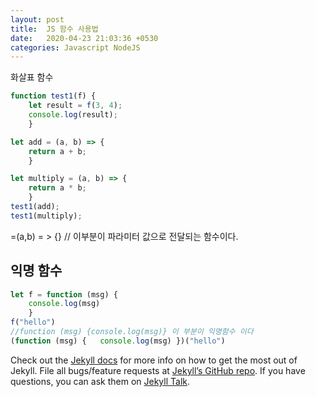```yaml
---
layout: post
title:  JS 함수 사용법
date:   2020-04-23 21:03:36 +0530
categories: Javascript NodeJS
---
```

화살표 함수

```javascript
function test1(f) {   
    let result = f(3, 4);   
    console.log(result); 
    } 

let add = (a, b) => {   
    return a + b; 
    } 

let multiply = (a, b) => {
    return a * b; 
    } 
test1(add); 
test1(multiply);

```
=(a,b) = > {} // 이부분이 파라미터 값으로 전달되는 함수이다.

익명 함수
---

```javascript
let f = function (msg) {   
    console.log(msg) 
    } 
f("hello")
//function (msg) {console.log(msg)} 이 부분이 익명함수 이다 
(function (msg) {   console.log(msg) })("hello")

```
Check out the [Jekyll docs][jekyll-docs] for more info on how to get the most out of Jekyll. File all bugs/feature requests at [Jekyll’s GitHub repo][jekyll-gh]. If you have questions, you can ask them on [Jekyll Talk][jekyll-talk].

[jekyll-docs]: https://jekyllrb.com/docs/home
[jekyll-gh]:   https://github.com/jekyll/jekyll
[jekyll-talk]: https://talk.jekyllrb.com/
